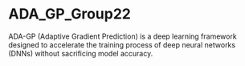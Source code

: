 # ADA_GP_Group22
ADA-GP (Adaptive Gradient Prediction) is a deep learning framework designed to accelerate the training process of deep neural networks (DNNs) without sacrificing model accuracy.
